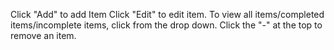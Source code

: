 Click "Add" to add Item
Click "Edit" to edit item. 
To view all items/completed items/incomplete items, click from the drop down. 
Click the "-" at the top to remove an item. 

